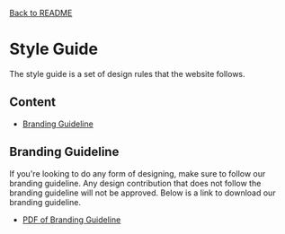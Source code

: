 [Back to README](../README.md)

# **Style Guide**
<a name="style-guide"></a>
The style guide is a set of design rules that the website follows. 

## **Content**
*   [Branding Guideline](#branding-guideline)

## **Branding Guideline**
<a name="branding-guideline"></a>
If you're looking to do any form of designing, make sure to follow our branding guideline. Any design contribution that does not follow the branding guideline will not be approved. Below is a link to download our branding guideline.
*   [PDF of Branding Guideline](https://github.com/inland-empire-software-development/landing/files/3082342/iesd.brand.guideline.pdf)
